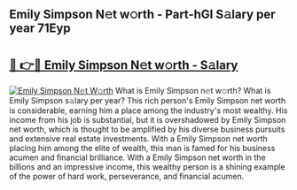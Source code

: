 ## Emily Simpson N𝚎t w𝚘rth - Part-hGI S𝚊lary per year 71Eyp

# <h2><a href="http://gc55ty.nevu.top/?p=Emily+Simpson">🔗 👉🔴 Emily Simpson N𝚎t w𝚘rth - S𝚊lary</a></h2>

[![Emily Simpson N𝚎t W𝚘rth](https://i.imgur.com/Oavwk0R.jpeg)](http://gc55ty.nevu.top/?p=Emily+Simpson)
What is Emily Simpson n𝚎t w𝚘rth? What is Emily Simpson s𝚊lary per year?
This rich person's Emily Simpson net worth is considerable, earning him a place among the industry's most wealthy. His income from his job is substantial, but it is overshadowed by Emily Simpson net worth, which is thought to be amplified by his diverse business pursuits and extensive real estate investments. With a Emily Simpson net worth placing him among the elite of wealth, this man is famed for his business acumen and financial brilliance. With a Emily Simpson net worth in the billions and an impressive income, this wealthy person is a shining example of the power of hard work, perseverance, and financial acumen.
